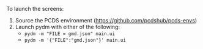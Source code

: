To launch the screens:
  1. Source the PCDS environment (https://github.com/pcdshub/pcds-envs)
  2. Launch pydm with either of the following:
     - `pydm -m "FILE = gmd.json" main.ui`
     - `pydm -m '{"FILE":"gmd.json"}' main.ui`
